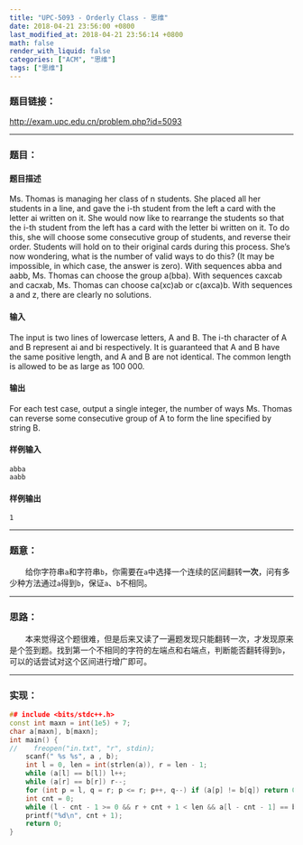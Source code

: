 ```yaml
---
title: "UPC-5093 - Orderly Class - 思维"
date: 2018-04-21 23:56:00 +0800
last_modified_at: 2018-04-21 23:56:14 +0800
math: false
render_with_liquid: false
categories: ["ACM", "思维"]
tags: ["思维"]
---
```


### 题目链接：

http://exam.upc.edu.cn/problem.php?id=5093

---
### 题目：

#### 题目描述
Ms. Thomas is managing her class of n students.
She placed all her students in a line, and gave the i-th student from the left a card with the letter ai written on it.
She would now like to rearrange the students so that the i-th student from the left has a card with the letter bi written on it.
To do this, she will choose some consecutive group of students, and reverse their order. Students will hold on to their original cards during this process.
She’s now wondering, what is the number of valid ways to do this? (It may be impossible, in which case, the answer is zero).
With sequences abba and aabb, Ms. Thomas can choose the group a(bba). With sequences caxcab and cacxab, Ms. Thomas can choose ca(xc)ab or c(axca)b. With sequences a and z, there are clearly no solutions.
#### 输入
The input is two lines of lowercase letters, A and B. The i-th character of A and B represent ai and bi respectively. It is guaranteed that A and B have the same positive length, and A and B are not identical. The common length is allowed to be as large as 100 000.
#### 输出
For each test case, output a single integer, the number of ways Ms. Thomas can reverse some consecutive group of A to form the line specified by string B.
#### 样例输入
```
abba
aabb
```
#### 样例输出
```
1
```

---
### 题意：

&emsp;&emsp;给你字符串`a`和字符串`b`，你需要在`a`中选择一个连续的区间翻转**一次**，问有多少种方法通过`a`得到`b`，保证`a`、`b`不相同。

---
### 思路：

&emsp;&emsp;本来觉得这个题很难，但是后来又读了一遍题发现只能翻转一次，才发现原来是个签到题。找到第一个不相同的字符的左端点和右端点，判断能否翻转得到`b`，可以的话尝试对这个区间进行增广即可。

---
### 实现：

```cpp
## include <bits/stdc++.h>
const int maxn = int(1e5) + 7;
char a[maxn], b[maxn];
int main() {
//    freopen("in.txt", "r", stdin);
    scanf(" %s %s", a , b);
    int l = 0, len = int(strlen(a)), r = len - 1;
    while (a[l] == b[l]) l++;
    while (a[r] == b[r]) r--;
    for (int p = l, q = r; p <= r; p++, q--) if (a[p] != b[q]) return 0 * puts("0");
    int cnt = 0;
    while (l - cnt - 1 >= 0 && r + cnt + 1 < len && a[l - cnt - 1] == b[r + cnt + 1]) cnt++;
    printf("%d\n", cnt + 1);
    return 0;
}
```